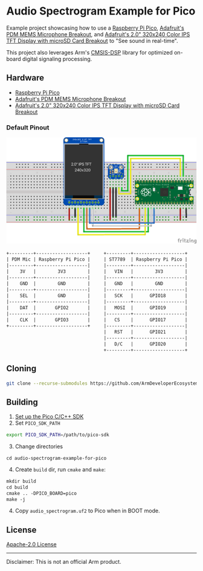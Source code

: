 # Audio Spectrogram Example for Pico

Example project showcasing how to use a [Raspberry Pi Pico](https://www.raspberrypi.org/products/raspberry-pi-pico/), [Adafruit's PDM MEMS Microphone Breakout](https://www.adafruit.com/product/3492), and [Adafruit's 2.0" 320x240 Color IPS TFT Display with microSD Card Breakout](https://www.adafruit.com/product/4311) to "See sound in real-time".

This project also leverages Arm's [CMSIS-DSP](https://arm-software.github.io/CMSIS_5/DSP/html/index.html) library for optimized on-board digital signaling processing.

## Hardware

 * [Raspberry Pi Pico](https://www.raspberrypi.org/products/raspberry-pi-pico/)
 * [Adafruit's PDM MEMS Microphone Breakout](https://www.adafruit.com/product/3492)
 * [Adafruit's 2.0" 320x240 Color IPS TFT Display with microSD Card Breakout](https://www.adafruit.com/product/4311)


### Default Pinout

![Frizting Diagram](fritzing/diagram_bb.png)

```
+---------+-------------------+     +---------+-------------------+
| PDM Mic | Raspberry Pi Pico |     | ST7789  | Raspberry Pi Pico |
|---------+-------------------|     |---------+-------------------|
|    3V   |        3V3        |     |   VIN   |        3V3        |
|---------+-------------------|     |---------+-------------------|
|    GND  |        GND        |     |   GND   |        GND        |
|---------+-------------------|     |---------+-------------------|
|    SEL  |        GND        |     |   SCK   |      GPIO18       |
|---------+-------------------|     |---------+-------------------|
|    DAT  |       GPIO2       |     |   MOSI  |      GPIO19       |
|---------+-------------------|     |---------+-------------------|
|    CLK  |       GPIO3       |     |   CS    |      GPIO17       |
+---------+-------------------+     |---------+-------------------|
                                    |   RST   |      GPIO21       |
                                    |---------+-------------------|
                                    |   D/C   |      GPIO20       |
                                    +---------+-------------------+
```

## Cloning

```sh
git clone --recurse-submodules https://github.com/ArmDeveloperEcosystem/audio-spectrogram-example-for-pico.git
```

## Building

1. [Set up the Pico C/C++ SDK](https://datasheets.raspberrypi.org/pico/getting-started-with-pico.pdf)
2. Set `PICO_SDK_PATH`
```sh
export PICO_SDK_PATH=/path/to/pico-sdk
```
3. Change directories
```
cd audio-spectrogram-example-for-pico
```
4. Create `build` dir, run `cmake` and `make`:
```
mkdir build
cd build
cmake .. -DPICO_BOARD=pico
make -j
```
4. Copy `audio_spectrogram.uf2` to Pico when in BOOT mode.

## License

[Apache-2.0 License](LICENSE)

---

Disclaimer: This is not an official Arm product.
